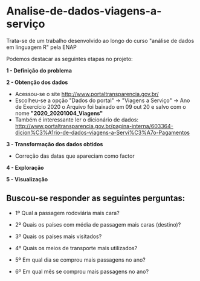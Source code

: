 # Analise-de-dados-viagens-a-serviço
Trata-se de um trabalho desenvolvido ao longo do curso "análise de dados em linguagem R" pela ENAP


Podemos destacar as seguintes etapas no projeto:

**1 - Definição do problema**



**2 - Obtenção dos dados**
- Acessou-se o site http://www.portaltransparencia.gov.br/
- Escolheu-se a opção "Dados do portal" -> "Viagens a Serviço" -> Ano de Exercício 2020  o Arquivo foi baixado em 09 out 20  e salvo com o nome **"2020_20201004_Viagens"**
- Também é interessante ler o dicionário de dados: http://www.portaltransparencia.gov.br/pagina-interna/603364-dicion%C3%A1rio-de-dados-viagens-a-Servi%C3%A7o-Pagamentos



**3 - Transformação dos dados obtidos**
- Correção das datas que apareciam como factor

**4 - Exploração** 

**5 - Visualização**


## Buscou-se responder as seguintes perguntas:

- 1º Qual a passagem rodoviária mais cara?

- 2º Quais os países com média de passagem mais caras (destino)?

- 3º Quais os países mais visitados?

- 4º Quais os meios de transporte mais utilizados?

- 5º Em qual dia se comprou mais passagens no ano?

- 6º Em qual mês se comprou mais passagens no ano?
